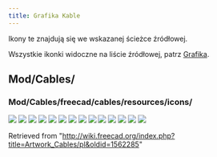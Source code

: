 ```yaml
---
title: Grafika Kable
---
```


Ikony te znajdują się we wskazanej ścieżce źródłowej.

Wszystkie ikonki widoczne na liście źródłowej, patrz [Grafika](/Artwork/pl "Artwork/pl").

## Mod/Cables/

### Mod/Cables/freecad/cables/resources/icons/

![](/images/Cables_AddVertex.svg)
![](/images/Cables_AttachVertex.svg)
![](/images/Cables_Cable.svg)
![](/images/Cables_CableBox.svg)
![](/images/Cables_CableConnector.svg)
![](/images/Cables_CableLightPoint.svg)
![](/images/Cables_DelVertex.svg)
![](/images/Cables_Material.svg)
![](/images/Cables_Profile.svg)
![](/images/Cables_RemoveVertexAttachment.svg)
![](/images/Cables_SupportLine.svg)
![](/images/Cables_SupportPoint.svg)
![](/images/Cables_WireFlex.svg)
![](/images/Cables_workbench_icon.svg)

Retrieved from "<http://wiki.freecad.org/index.php?title=Artwork_Cables/pl&oldid=1562285>"
